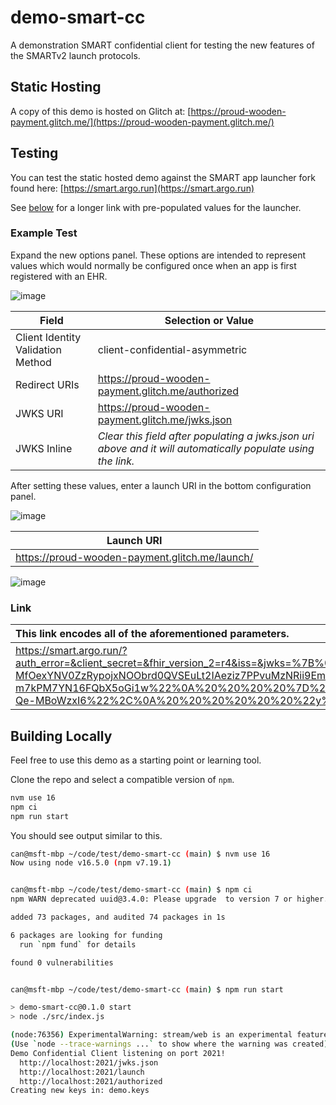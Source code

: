 # demo-smart-cc
A demonstration SMART confidential client for testing the new features of the SMARTv2 launch protocols.

## Static Hosting

A copy of this demo is hosted on Glitch at:
[https://proud-wooden-payment.glitch.me/](https://proud-wooden-payment.glitch.me/)

## Testing

You can test the static hosted demo against the SMART app launcher fork found here:
[https://smart.argo.run](https://smart.argo.run)

See [below](#link) for a longer link with pre-populated values for the launcher.

### Example Test

Expand the new options panel.  These options are intended to represent values which would normally be configured once when an app is first registered with an EHR.

![image](https://user-images.githubusercontent.com/4342684/132779863-7f5ee71b-b65e-49d7-a3ee-ecc45722970b.png)

Field | Selection or Value
------|-------------------
Client Identity Validation Method | client-confidential-asymmetric
Redirect URIs | https://proud-wooden-payment.glitch.me/authorized
JWKS URI | https://proud-wooden-payment.glitch.me/jwks.json
JWKS Inline | *Clear this field after populating a jwks.json uri above and it will automatically populate using the link.*

After setting these values, enter a launch URI in the bottom configuration panel.

![image](https://user-images.githubusercontent.com/4342684/132780341-ddeed561-dbac-4166-bc27-2c0d36dab13e.png)

| Launch URI |
| --- |
| https://proud-wooden-payment.glitch.me/launch/ |

![image](https://user-images.githubusercontent.com/4342684/132780404-317f37ec-4b99-4b35-8055-c8b1b00e9e9e.png)

### Link

| This link encodes all of the aforementioned parameters. |
:------|
| https://smart.argo.run/?auth_error=&client_secret=&fhir_version_2=r4&iss=&jwks=%7B%0A%20%20%22keys%22%3A%20%5B%0A%20%20%20%20%7B%0A%20%20%20%20%20%20%22kty%22%3A%20%22RSA%22%2C%0A%20%20%20%20%20%20%22kid%22%3A%20%22OFXD5Yms54i3TyKarYcvfZLaRwUaIWuLQNAnacBw_cw%22%2C%0A%20%20%20%20%20%20%22use%22%3A%20%22sig%22%2C%0A%20%20%20%20%20%20%22alg%22%3A%20%22RS384%22%2C%0A%20%20%20%20%20%20%22e%22%3A%20%22AQAB%22%2C%0A%20%20%20%20%20%20%22n%22%3A%20%22yFri1s9ubMd3bzpzUNmTn5f9jn-MfOexYNV0ZzRypojxNOObrd0QVSEuLt2IAeziz7PPvuMzNRii9EmIc1NSdxi6XSSXPDrAJVv3rGmBFnDXaFvF7Zc2ExHh32oFxUrakzgxPuhmoubbR_cULbyZOqcfClmH29t6Gm0DfJ9M1HpF5P2kaYhDbuyIOpkQ6HMua7E-a3VLf_cwAsb6zgHDjN_WCQd6jXRaazbZCnxZo3XBwVNeAMD5h8_TIUm_-FrVSrgdWV1zvQlEPNlHj0vpUoDHISRL46rIBHhgOlujOEqZZNg9g_HlaQZLjxp1vt0Ax-m7kPM7YN16FQbX5oGi1w%22%0A%20%20%20%20%7D%2C%0A%20%20%20%20%7B%0A%20%20%20%20%20%20%22kty%22%3A%20%22EC%22%2C%0A%20%20%20%20%20%20%22kid%22%3A%20%22lYDloO0c6mAGGIlzkpPzBsAPsi1qJwq7xjD36Jqr7X8%22%2C%0A%20%20%20%20%20%20%22use%22%3A%20%22sig%22%2C%0A%20%20%20%20%20%20%22alg%22%3A%20%22P-384%22%2C%0A%20%20%20%20%20%20%22crv%22%3A%20%22P-384%22%2C%0A%20%20%20%20%20%20%22x%22%3A%20%22VIYpEOKEH6AMRlSMcmM1l1VS2OmafM0mJRB2R_2ZLM2IAPIZm3et-Qe-MBoWzxI6%22%2C%0A%20%20%20%20%20%20%22y%22%3A%20%22QSaJShDlSVszsosRPXP5Lw5SZKXbsmB11YhkO5oJjWtCJktojKGtEoVdn7X_4ahM%22%0A%20%20%20%20%7D%0A%20%20%5D%0A%7D&jwks_uri=https%3A%2F%2Fproud-wooden-payment.glitch.me%2Fjwks.json&launch_ehr=1&launch_url=https%3A%2F%2Fproud-wooden-payment.glitch.me%2Flaunch%2F&patient=&prov_skip_auth=1&provider=&pt_skip_auth=1&public_key=&redirect_uris=https%3A%2F%2Fproud-wooden-payment.glitch.me%2Fauthorized&sde=&sim_ehr=1&token_lifetime=15&user_pt=&validate_pkce=1&validation_method=cc-asym |

## Building Locally

Feel free to use this demo as a starting point or learning tool.

Clone the repo and select a compatible version of `npm`.

```bash
nvm use 16
npm ci
npm run start
```

You should see output similar to this.

```bash
can@msft-mbp ~/code/test/demo-smart-cc (main) $ nvm use 16
Now using node v16.5.0 (npm v7.19.1)


can@msft-mbp ~/code/test/demo-smart-cc (main) $ npm ci
npm WARN deprecated uuid@3.4.0: Please upgrade  to version 7 or higher.  Older versions may use Math.random() in certain circumstances, which is known to be problematic.  See https://v8.dev/blog/math-random for details.

added 73 packages, and audited 74 packages in 1s

6 packages are looking for funding
  run `npm fund` for details

found 0 vulnerabilities


can@msft-mbp ~/code/test/demo-smart-cc (main) $ npm run start

> demo-smart-cc@0.1.0 start
> node ./src/index.js

(node:76356) ExperimentalWarning: stream/web is an experimental feature. This feature could change at any time
(Use `node --trace-warnings ...` to show where the warning was created)
Demo Confidential Client listening on port 2021!
  http://localhost:2021/jwks.json
  http://localhost:2021/launch
  http://localhost:2021/authorized
Creating new keys in: demo.keys
```
